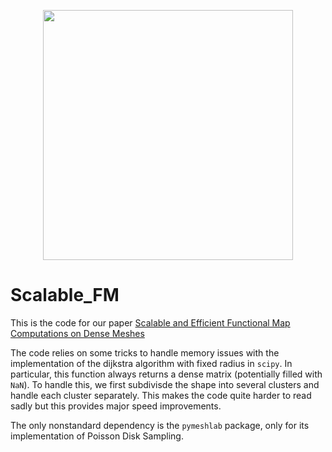 <p align="center">
<img src="images/texture_d4d_upsampled.png" width="400">
</p>

# Scalable_FM
This is the code for our paper [Scalable and Efficient Functional Map Computations on Dense Meshes](https://onlinelibrary.wiley.com/doi/full/10.1111/cgf.14746)

The code relies on some tricks to handle memory issues with the implementation of the dijkstra algorithm with fixed radius in `scipy`. In particular, this function always returns a dense matrix (potentially filled with `NaN`). To handle this, we first subdivisde the shape into several clusters and handle each cluster separately. This makes the code quite harder to read sadly but this provides major speed improvements.

The only nonstandard dependency is the `pymeshlab` package, only for its implementation of Poisson Disk Sampling.
